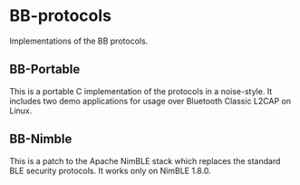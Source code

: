 # BB-protocols

Implementations of the BB protocols.

## BB-Portable

This is a portable C implementation of the protocols in a noise-style. It includes two demo applications for usage over Bluetooth Classic L2CAP on Linux.

## BB-Nimble

This is a patch to the Apache NimBLE stack which replaces the standard BLE security protocols. It works only on NimBLE 1.8.0.

